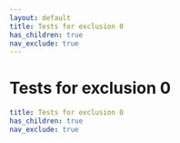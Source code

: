 ```yaml
---
layout: default
title: Tests for exclusion 0
has_children: true
nav_exclude: true
---
```

# Tests for exclusion 0

```yaml
title: Tests for exclusion 0
has_children: true
nav_exclude: true
```